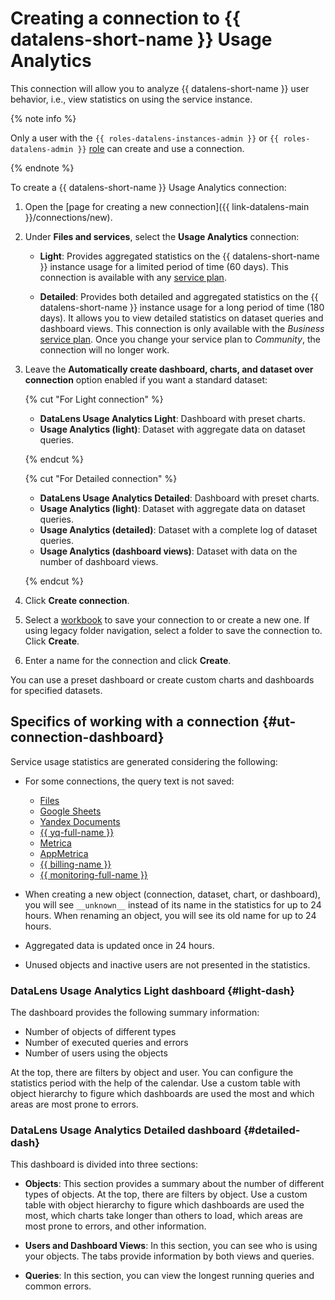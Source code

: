 
# Creating a connection to {{ datalens-short-name }} Usage Analytics

This connection will allow you to analyze {{ datalens-short-name }} user behavior, i.e., view statistics on using the service instance.

{% note info %}

Only a user with the `{{ roles-datalens-instances-admin }}` or `{{ roles-datalens-admin }}` [role](../../security/roles.md#service-roles) can create and use a connection.

{% endnote %}


To create a {{ datalens-short-name }} Usage Analytics connection:

1. Open the [page for creating a new connection]({{ link-datalens-main }}/connections/new).

1. Under **Files and services**, select the **Usage Analytics** connection:

   * **Light**: Provides aggregated statistics on the {{ datalens-short-name }} instance usage for a limited period of time (60 days). This connection is available with any [service plan](../../pricing.md#service-plans).

   * **Detailed**: Provides both detailed and aggregated statistics on the {{ datalens-short-name }} instance usage for a long period of time (180 days). It allows you to view detailed statistics on dataset queries and dashboard views. This connection is only available with the _Business_ [service plan](../../pricing.md#service-plans). Once you change your service plan to _Community_, the connection will no longer work.

1. Leave the **Automatically create dashboard, charts, and dataset over connection** option enabled if you want a standard dataset:

   {% cut "For Light connection" %}

   * **DataLens Usage Analytics Light**: Dashboard with preset charts.
   * **Usage Analytics (light)**: Dataset with aggregate data on dataset queries.

   {% endcut %}

   {% cut "For Detailed connection" %}

   * **DataLens Usage Analytics Detailed**: Dashboard with preset charts.
   * **Usage Analytics (light)**: Dataset with aggregate data on dataset queries.
   * **Usage Analytics (detailed)**: Dataset with a complete log of dataset queries.
   * **Usage Analytics (dashboard views)**: Dataset with data on the number of dashboard views.

   {% endcut %}

1. Click **Create connection**.
1. Select a [workbook](../../workbooks-collections/index.md) to save your connection to or create a new one. If using legacy folder navigation, select a folder to save the connection to. Click **Create**.
1. Enter a name for the connection and click **Create**.


You can use a preset dashboard or create custom charts and dashboards for specified datasets.


## Specifics of working with a connection {#ut-connection-dashboard}


Service usage statistics are generated considering the following:

* For some connections, the query text is not saved:

   * [Files](create-file.md)
   * [Google Sheets](create-google-sheets.md)
   * [Yandex Documents](create-yadocs.md)
   * [{{ yq-full-name }}](create-yandex-query.md)
   * [Metrica](create-metrica-api.md)
   * [AppMetrica](create-appmetrica.md)
   * [{{ billing-name }}](create-cloud-billing.md)
   * [{{ monitoring-full-name }}](create-monitoring.md)

* When creating a new object (connection, dataset, chart, or dashboard), you will see `__unknown__` instead of its name in the statistics for up to 24 hours. When renaming an object, you will see its old name for up to 24 hours.
* Aggregated data is updated once in 24 hours.
* Unused objects and inactive users are not presented in the statistics.

### DataLens Usage Analytics Light dashboard {#light-dash}

The dashboard provides the following summary information:

* Number of objects of different types
* Number of executed queries and errors
* Number of users using the objects

At the top, there are filters by object and user. You can configure the statistics period with the help of the calendar. Use a custom table with object hierarchy to figure which dashboards are used the most and which areas are most prone to errors.

### DataLens Usage Analytics Detailed dashboard {#detailed-dash}

This dashboard is divided into three sections:

* **Objects**: This section provides a summary about the number of different types of objects. At the top, there are filters by object. Use a custom table with object hierarchy to figure which dashboards are used the most, which charts take longer than others to load, which areas are most prone to errors, and other information.

* **Users and Dashboard Views**: In this section, you can see who is using your objects. The tabs provide information by both views and queries.

* **Queries**: In this section, you can view the longest running queries and common errors.

